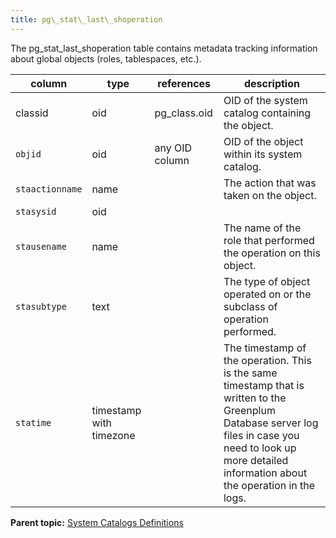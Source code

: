 ```yaml
---
title: pg\_stat\_last\_shoperation 
---
```


The pg\_stat\_last\_shoperation table contains metadata tracking information about global objects \(roles, tablespaces, etc.\).

|column|type|references|description|
|------|----|----------|-----------|
|classid|oid|pg\_class.oid|OID of the system catalog containing the object.|
|`objid`|oid|any OID column|OID of the object within its system catalog.|
|`staactionname`|name| |The action that was taken on the object.|
|`stasysid`|oid| | |
|`stausename`|name| |The name of the role that performed the operation on this object.|
|`stasubtype`|text| |The type of object operated on or the subclass of operation performed.|
|`statime`|timestamp with timezone| |The timestamp of the operation. This is the same timestamp that is written to the Greenplum Database server log files in case you need to look up more detailed information about the operation in the logs.|

**Parent topic:** [System Catalogs Definitions](../system_catalogs/catalog_ref-html.html)

